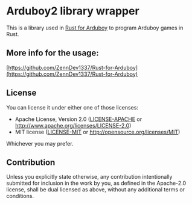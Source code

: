 # Arduboy2 library wrapper

This is a library used in [Rust for Arduboy](https://github.com/ZennDev1337/Rust-for-Arduboy) to program Arduboy games in Rust.

## More info for the usage:

[https://github.com/ZennDev1337/Rust-for-Arduboy](https://github.com/ZennDev1337/Rust-for-Arduboy)

## License

You can license it under either one of those licenses:

-   Apache License, Version 2.0
    ([LICENSE-APACHE](LICENSE-APACHE) or http://www.apache.org/licenses/LICENSE-2.0)
-   MIT license
    ([LICENSE-MIT](LICENSE-MIT) or http://opensource.org/licenses/MIT)

Whichever you may prefer.

## Contribution

Unless you explicitly state otherwise, any contribution intentionally submitted
for inclusion in the work by you, as defined in the Apache-2.0 license, shall be dual licensed as above, without any additional terms or conditions.
